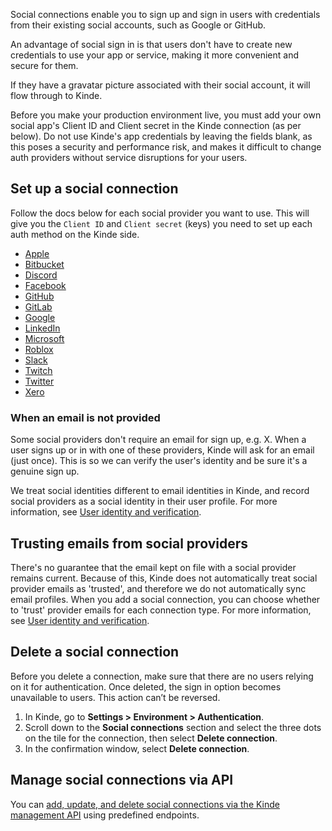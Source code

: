 
Social connections enable you to sign up and sign in users with credentials from their existing social accounts, such as Google or GitHub.

An advantage of social sign in is that users don't have to create new credentials to use your app or service, making it more convenient and secure for them.

If they have a gravatar picture associated with their social account, it will flow through to Kinde.

<Aside type="warning" title="Social sign in for production environments">

Before you make your production environment live, you must add your own social app's Client ID and Client secret in the Kinde connection (as per below). Do not use Kinde's app credentials by leaving the fields blank, as this poses a security and performance risk, and makes it difficult to change auth providers without service disruptions for your users.

</Aside>

## Set up a social connection

Follow the docs below for each social provider you want to use. This will give you the `Client ID` and `Client secret` (keys) you need to set up each auth method on the Kinde side.

- [Apple](/authenticate/social-sign-in/apple/)
- [Bitbucket](/authenticate/social-sign-in/bitbucket-sso/)
- [Discord](/authenticate/social-sign-in/discord/)
- [Facebook](/authenticate/social-sign-in/facebook/)
- [GitHub](/authenticate/social-sign-in/github/)
- [GitLab](/authenticate/social-sign-in/gitlab/)
- [Google](/authenticate/social-sign-in/google/)
- [LinkedIn](/authenticate/social-sign-in/linkedin/)
- [Microsoft](/authenticate/social-sign-in/microsoft-sso/)
- [Roblox](/authenticate/social-sign-in/roblox-sso/)
- [Slack](/authenticate/social-sign-in/slack/)
- [Twitch](/authenticate/social-sign-in/twitch/)
- [Twitter](/authenticate/social-sign-in/twitter/)
- [Xero](/authenticate/social-sign-in/xero-sso/)

### When an email is not provided

Some social providers don't require an email for sign up, e.g. X. When a user signs up or in with one of these providers, Kinde will ask for an email (just once). This is so we can verify the user's identity and be sure it's a genuine sign up.

We treat social identities different to email identities in Kinde, and record social providers as a social identity in their user profile. For more information, see [User identity and verification](/authenticate/about-auth/identity-and-verification/).

## Trusting emails from social providers

There's no guarantee that the email kept on file with a social provider remains current. Because of this, Kinde does not automatically treat social provider emails as 'trusted', and therefore we do not automatically sync email profiles. When you add a social connection, you can choose whether to 'trust' provider emails for each connection type. For more information, see [User identity and verification](/authenticate/about-auth/identity-and-verification/#trusting-emails-from-providers).

## Delete a social connection

<Aside type="danger">

Before you delete a connection, make sure that there are no users relying on it for authentication. Once deleted, the sign in option becomes unavailable to users. This action can’t be reversed.

</Aside>

1. In Kinde, go to **Settings > Environment > Authentication**.
2. Scroll down to the **Social connections** section and select the three dots on the tile for the connection, then select **Delete connection**.
3. In the confirmation window, select **Delete connection**.

## Manage social connections via API

You can [add, update, and delete social connections via the Kinde management API](/kinde-apis/management#tag/connections) using predefined endpoints.
